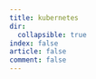 ```yaml
---
title: kubernetes
dir:
  collapsible: true
index: false
article: false
comment: false
---
```

<Catalog/>